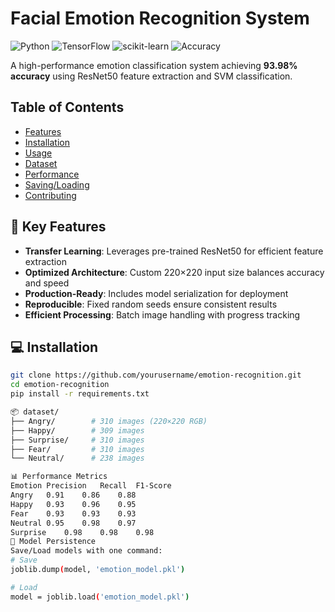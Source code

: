 # Facial Emotion Recognition System

![Python](https://img.shields.io/badge/Python-3.8%2B-blue)
![TensorFlow](https://img.shields.io/badge/TensorFlow-2.6%2B-orange)
![scikit-learn](https://img.shields.io/badge/scikit--learn-1.0%2B-green)
![Accuracy](https://img.shields.io/badge/Accuracy-93.98%25-brightgreen)

A high-performance emotion classification system achieving **93.98% accuracy** using ResNet50 feature extraction and SVM classification.

## Table of Contents
- [Features](#-key-features)
- [Installation](#-installation)
- [Usage](#-usage)
- [Dataset](#-dataset-structure)
- [Performance](#-performance-metrics)
- [Saving/Loading](#-model-persistence)
- [Contributing](#-contributing)

## 🚀 Key Features
- **Transfer Learning**: Leverages pre-trained ResNet50 for efficient feature extraction
- **Optimized Architecture**: Custom 220×220 input size balances accuracy and speed
- **Production-Ready**: Includes model serialization for deployment
- **Reproducible**: Fixed random seeds ensure consistent results
- **Efficient Processing**: Batch image handling with progress tracking

## 💻 Installation
```bash
git clone https://github.com/yourusername/emotion-recognition.git
cd emotion-recognition
pip install -r requirements.txt

📦 dataset/
├── Angry/        # 310 images (220×220 RGB)
├── Happy/        # 309 images 
├── Surprise/     # 310 images
├── Fear/         # 310 images
└── Neutral/      # 238 images

📊 Performance Metrics
Emotion	Precision	Recall	F1-Score
Angry	0.91	0.86	0.88
Happy	0.93	0.96	0.95
Fear	0.93	0.93	0.93
Neutral	0.95	0.98	0.97
Surprise	0.98	0.98	0.98
💾 Model Persistence
Save/Load models with one command:
# Save
joblib.dump(model, 'emotion_model.pkl')

# Load 
model = joblib.load('emotion_model.pkl')
